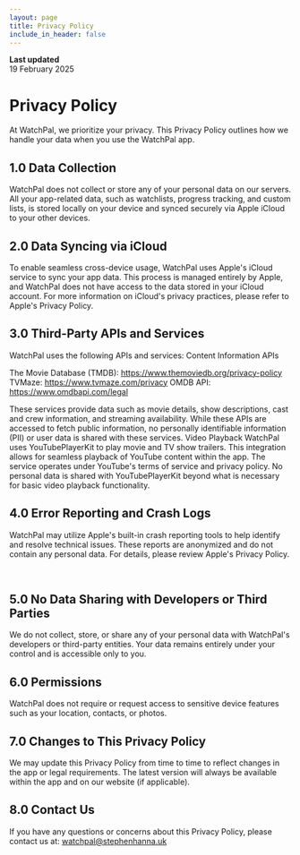 ```yaml
---
layout: page
title: Privacy Policy
include_in_header: false
---
```


**Last updated**  
19 February 2025

# Privacy Policy
At WatchPal, we prioritize your privacy. This Privacy Policy outlines how we handle your data when you use the WatchPal app.
<br>

## 1.0 Data Collection
WatchPal does not collect or store any of your personal data on our servers. All your app-related data, such as watchlists, progress tracking, and custom lists, is stored locally on your device and synced securely via Apple iCloud to your other devices.
<br>

## 2.0 Data Syncing via iCloud
To enable seamless cross-device usage, WatchPal uses Apple's iCloud service to sync your app data. This process is managed entirely by Apple, and WatchPal does not have access to the data stored in your iCloud account. For more information on iCloud's privacy practices, please refer to Apple's Privacy Policy.
<br>

## 3.0 Third-Party APIs and Services
WatchPal uses the following APIs and services:
Content Information APIs

The Movie Database (TMDB): https://www.themoviedb.org/privacy-policy
TVMaze: https://www.tvmaze.com/privacy
OMDB API: https://www.omdbapi.com/legal

These services provide data such as movie details, show descriptions, cast and crew information, and streaming availability. While these APIs are accessed to fetch public information, no personally identifiable information (PII) or user data is shared with these services.
Video Playback
WatchPal uses YouTubePlayerKit to play movie and TV show trailers. This integration allows for seamless playback of YouTube content within the app. The service operates under YouTube's terms of service and privacy policy. No personal data is shared with YouTubePlayerKit beyond what is necessary for basic video playback functionality.
<br>

## 4.0 Error Reporting and Crash Logs
WatchPal may utilize Apple's built-in crash reporting tools to help identify and resolve technical issues. These reports are anonymized and do not contain any personal data. For details, please review Apple's Privacy Policy.

<br>

## 5.0 No Data Sharing with Developers or Third Parties
We do not collect, store, or share any of your personal data with WatchPal's developers or third-party entities. Your data remains entirely under your control and is accessible only to you.
<br>

## 6.0 Permissions
WatchPal does not require or request access to sensitive device features such as your location, contacts, or photos.
<br>

## 7.0 Changes to This Privacy Policy
We may update this Privacy Policy from time to time to reflect changes in the app or legal requirements. The latest version will always be available within the app and on our website (if applicable).
<br>

## 8.0 Contact Us
If you have any questions or concerns about this Privacy Policy, please contact us at:
watchpal@stephenhanna.uk
